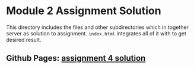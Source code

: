 # Module 2 Assignment Solution
This directory includes the files and other subdirectories  which 
in together server as solution to assignment. `index.html` integrates all of it with to get desired result.

## Github Pages: [assignment 4 solution ](https://rcsthakuri.github.io/AngularJs-Coursera-Course/module4-solution/index.html)
